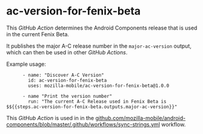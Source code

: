 # ac-version-for-fenix-beta

This _GitHub Action_ determines the Android Components release that is used in the current Fenix Beta.

It publishes the major A-C release number in the `major-ac-version` output, which can then be used in other _GitHub Actions_.

Example usage:

```
      - name: "Discover A-C Version"
        id: ac-version-for-fenix-beta
        uses: mozilla-mobile/ac-version-for-fenix-beta@1.0.0
          
      - name "Print the version number"
        run: "The current A-C Release used in Fenix Beta is $${{steps.ac-version-for-fenix-beta.outputs.major-ac-version}}"
```

This _GitHub Action_ is used in in the [github.com/mozilla-mobile/android-components/blob/master/.github/workflows/sync-strings.yml](https://github.com/mozilla-mobile/android-components/blob/master/.github/workflows/sync-strings.yml) workflow.
